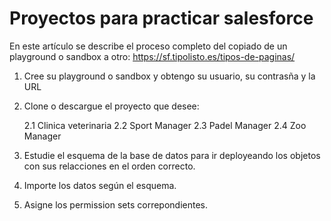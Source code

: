 # Proyectos para practicar salesforce

En este artículo se describe el proceso completo del copiado de un playground o sandbox a otro: https://sf.tipolisto.es/tipos-de-paginas/

1. Cree su playground o sandbox y obtengo su usuario, su contrasña y la URL

2. Clone o descargue el proyecto que desee:

   2.1 Clinica veterinaria
   2.2 Sport Manager
   2.3 Padel Manager
   2.4 Zoo Manager

3. Estudie el esquema de la base de datos para ir deployeando los objetos con sus relacciones en el orden correcto.

4. Importe los datos según el esquema.

5. Asigne los permission sets correpondientes.

